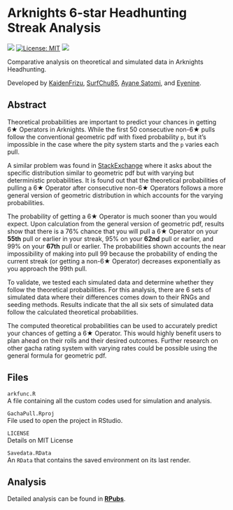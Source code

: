 Arknights 6-star Headhunting Streak Analysis
============================================

[![](https://img.shields.io/badge/Analysis-RPubs-blue.svg)](https://rpubs.com/Frizu/arknightstheo)
[![License:
MIT](https://img.shields.io/badge/license-MIT-red.svg)](https://cran.r-project.org/web/licenses/MIT)
[![](https://img.shields.io/github/last-commit/KaidenFrizu/GachaPull.svg)](https://github.com/KaidenFrizu/GachaPull/commits/master)

Comparative analysis on theoretical and simulated data in Arknights
Headhunting.

Developed by [KaidenFrizu](https://twitter.com/KaidenFrizu),
[SurfChu85](https://twitter.com/SurfChu85), [Ayane
Satomi](https://github.com/sr229), and
[Eyenine](https://twitter.com/Eyenine_i9).

Abstract
--------

Theoretical probabilities are important to predict your chances in
getting 6★ Operators in Arknights. While the first 50 consecutive non-6★
pulls follow the conventional geometric pdf with fixed probability `p`,
but it’s impossible in the case where the pity system starts and the `p`
varies each pull.

A similar problem was found in
[StackExchange](https://math.stackexchange.com/questions/435746/geometric-distribution-with-unequal-probabilities-for-trials/436247#436247)
where it asks about the specific distribution similar to geometric pdf
but with varying but deterministic probabilities. It is found out that
the theoretical probabilities of pulling a 6★ Operator after consecutive
non-6★ Operators follows a more general version of geometric
distribution in which accounts for the varying probabilities.

The probability of getting a 6★ Operator is much sooner than you would
expect. Upon calculation from the general version of geometric pdf,
results show that there is a 76% chance that you will pull a 6★ Operator
on your **55th** pull or earlier in your streak, 95% on your **62nd**
pull or earlier, and 99% on your **67th** pull or earlier. The
probabilities shown accounts the near impossibility of making into pull
99 because the probability of ending the current streak (or getting a
non-6★ Operator) decreases exponentially as you approach the 99th pull.

To validate, we tested each simulated data and determine whether they
follow the theoretical probabilities. For this analysis, there are 6
sets of simulated data where their differences comes down to their RNGs
and seeding methods. Results indicate that the all six sets of simulated
data follow the calculated theoretical probabilities.

The computed theoretical probabilities can be used to accurately predict
your chances of getting a 6★ Operator. This would highly benefit users
to plan ahead on their rolls and their desired outcomes. Further
research on other gacha rating system with varying rates could be
possible using the general formula for geometric pdf.

Files
-----

`arkfunc.R`  
A file containing all the custom codes used for simulation and analysis.

`GachaPull.Rproj`  
File used to open the project in RStudio.

`LICENSE`  
Details on MIT License

`Savedata.RData`  
An `RData` that contains the saved environment on its last render.

Analysis
--------

Detailed analysis can be found in
[**RPubs**](https://rpubs.com/Frizu/arknightstheo).
